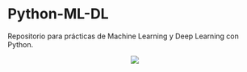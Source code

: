 # Python-ML-DL

Repositorio para prácticas de Machine Learning y Deep Learning con Python.

<center>
<img src = "https://sitiobigdata.com/wp-content/uploads/2019/06/python.png" />
</center>